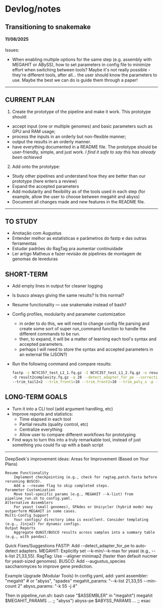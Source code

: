 # Devlog/notes

## Transitioning to snakemake
#### 11/08/2025

Issues:
- When enabling multiple options for the same step (e.g. assembly with MEGAHIT or ABySS), how to set parameters in config file to minimize effort when switching between tools? Maybe it's not really possible - they're different tools, after all... the user should know the parameters to use. Maybe the best we can do is guide them through a paper!



---

## CURRENT PLAN
1. Create the prototype of the pipeline and make it work.
This prototype should: 
- accept input (one or multiple genomes) and basic parameters such as GPU and RAM usage;
- process the inputs in an orderly but non-flexible manner;
- output the results in an orderly manner.
- have everything documented in a README file.
The prototype should be user-friendly, simple, and just work. 
*I find it safe to say this has already been achieved*

2. Add onto the prototype:
- Study other pipelines and understand how they are better than our prototype (here enters a review)
- Expand the accepted parameters
- Add modularity and flexibility as of the tools used in each step (for example, allow the user to choose between megahit and abyss)
- Document all changes made and new features in the README file.

---

## TO STUDY
- Anotação com Augustus
- Entender melhor as estatísticas e parâmetros do fastp e das outras ferramentas
- Estudar padrões do RagTag pra aumentar continuidade 
- Ler artigo Matheus e fazer revisão de pipelines de montagem de genomas de leveduras


## SHORT-TERM
- Add empty lines in output for cleaner logging
- Is busco always giving the same results? Is this normal? 
- Resume functionality — use snakemake instead of bash?
- Config profiles, modularity and parameter customization 
    - in order to do this, we will need to change config file parsing and create some sort of super run_command function to handle the different commands to be run. 
    - then, to expand, it will be a matter of learning each tool's syntax and accepted parameters.
    - perhaps I will need to store the syntax and accepted parameters in an external file (JSON?)

- Run the following command and compare results:
    ```bash
    fastp -i NCYC357_test_L1_1.fq.gz -I NCYC357_test_L1_2.fq.gz -o result1complexity.fq.gz \
    -O result2complexity.fq.gz -q 28 --detect_adapter_for_pe --correction --trim_tail1=2 \
    --trim_tail2=2 --trim_front1=10 --trim_front2=10 --trim_poly_x -p -y
    ```

## LONG-TERM GOALS
- Turn it into a CLI tool (add argument handling, etc) 
- Improve reports and statistics:
    - Time elapsed in each tool
    - Partial results (quality control, etc)
    - Centralize everything
    - Allow user to compare different workflows for prototyping
- Find ways to turn this into a truly remarkable tool, instead of just something you could fix up with a bash script




--- 

DeepSeek's improvement ideas:
Areas for Improvement (Based on Your Plans)

    Resume Functionality
        Implement checkpointing (e.g., check for ragtag.patch.fasta before rerunning BUSCO).
        Add a --resume flag to skip completed steps.
    Parameter Customization
        Move tool-specific params (e.g., MEGAHIT --k-list) from pipeline_run.sh to config.yaml.
    Alternative Assemblers
        For yeast (small genomes), SPAdes or Unicycler (hybrid mode) may outperform MEGAHIT in some cases.
    Multi-Config Support
        Your configs/ directory idea is excellent. Consider templating (e.g., Jinja2) for dynamic configs.
    Output Reports
        Aggregate QUAST/BUSCO results across samples into a summary table (e.g., with pandas).
Quick Fixes/Suggestions
    FASTP: Add --detect_adapter_for_pe to auto-detect adapters.
    MEGAHIT: Explicitly set --k-min/--k-max for yeast (e.g., --k-list 21,33,55).
    RagTag: Use --aligner minimap2 (faster than default nucmer for yeast-sized genomes).
    BUSCO: Add --augustus_species saccharomyces to improve gene prediction.

Example Upgrade (Modular Tools)
In config.yaml, add:
yaml
assembler: "megahit"  # or "abyss", "spades"
megahit_params: "--k-list 21,33,55 --min-count 2"
abyss_params: "-k 55 -j 4"

Then in pipeline_run.sh:
bash
case "$ASSEMBLER" in
    "megahit") megahit $MEGAHIT_PARAMS ... ;;
    "abyss")   abyss-pe $ABYSS_PARAMS ... ;;
esac
